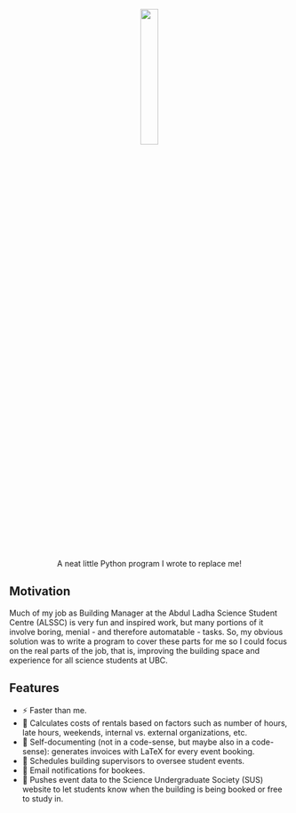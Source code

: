 <p align="center">
  <img src="https://i.imgur.com/g5L7QWQ.png" width="25%"/>
</p>

<p align="center">
  A neat little Python program I wrote to replace me!
</p>

## Motivation

Much of my job as Building Manager at the Abdul Ladha Science Student Centre (ALSSC) is very fun and inspired work, but many portions of it involve boring, menial - and therefore automatable - tasks. So, my obvious solution was to write a program to cover these parts for me so I could focus on the real parts of the job, that is, improving the building space and experience for all science students at UBC.



## Features

- ⚡ Faster than me.
- 🔣 Calculates costs of rentals based on factors such as number of hours, late hours, weekends, internal vs. external organizations, etc.
- 📝 Self-documenting (not in a code-sense, but maybe also in a code-sense): generates invoices with LaTeX for every event booking.
- 📜 Schedules building supervisors to oversee student events.
- 📧 Email notifications for bookees.
- 📆 Pushes event data to the Science Undergraduate Society (SUS) website to let students know when the building is being booked or free to study in.
